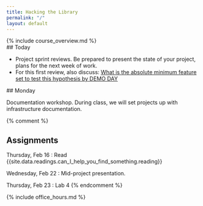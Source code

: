 ```yaml
---
title: Hacking the Library
permalink: "/"
layout: default
---
```


<div class="jumbotron" markdown="1">
  {% include course_overview.md %}
</div>

<div class="row">

<div class="col-lg-4" markdown="1">
## Today

* Project sprint reviews. Be prepared to present the state of your project, plans for the next week of work.
* For this first review, also discuss: [What is the absolute minimum feature set to test this hypothesis by DEMO DAY](https://docs.google.com/document/d/1lKjSNhOvP_AT0b1sS8yqe9WZwH20uewuPEh_jUyzXGA/edit)

</div>

<div class="col-lg-4" markdown="1">
## Monday

Documentation workshop. During class, we will set projects up with infrastructure documentation.

{% comment %}
## Assignments

Thursday, Feb 16
: Read {{site.data.readings.can_I_help_you_find_something.reading}}

Wednesday, Feb 22
: Mid-project presentation.

Thursday, Feb 23
: Lab 4
{% endcomment %}
</div>

<div class="col-lg-4" markdown="1">
{% include office_hours.md %}
</div>

</div>
